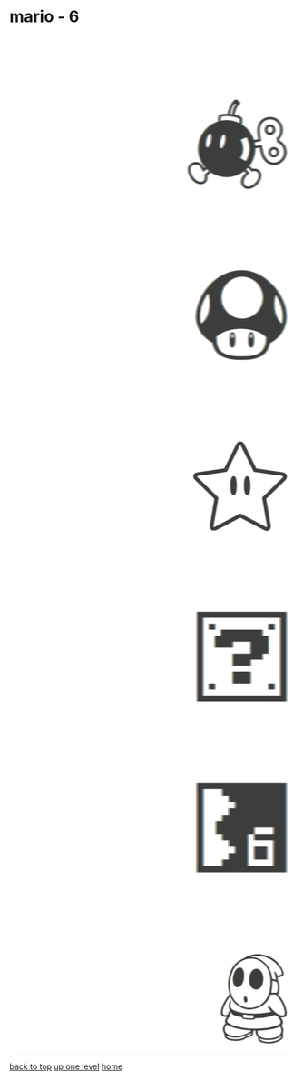 # mario - 6
[![mario_bob_omb.png](/terminal/chromatic%20aberration/little/mario/mario_bob_omb.png "mario_bob_omb.png")](https://raw.githubusercontent.com/buckmanc/wallpapers/main/terminal/chromatic%20aberration/little/mario/mario_bob_omb.png)

[![mario_mushroom.png](/terminal/chromatic%20aberration/little/mario/mario_mushroom.png "mario_mushroom.png")](https://raw.githubusercontent.com/buckmanc/wallpapers/main/terminal/chromatic%20aberration/little/mario/mario_mushroom.png)

[![mario_star.png](/terminal/chromatic%20aberration/little/mario/mario_star.png "mario_star.png")](https://raw.githubusercontent.com/buckmanc/wallpapers/main/terminal/chromatic%20aberration/little/mario/mario_star.png)

[![pixel_mario_3_item_block.png](/terminal/chromatic%20aberration/little/mario/pixel_mario_3_item_block.png "pixel_mario_3_item_block.png")](https://raw.githubusercontent.com/buckmanc/wallpapers/main/terminal/chromatic%20aberration/little/mario/pixel_mario_3_item_block.png)

[![pixel_mario_3_map_tile.png](/terminal/chromatic%20aberration/little/mario/pixel_mario_3_map_tile.png "pixel_mario_3_map_tile.png")](https://raw.githubusercontent.com/buckmanc/wallpapers/main/terminal/chromatic%20aberration/little/mario/pixel_mario_3_map_tile.png)

[![shy_guy.png](/terminal/chromatic%20aberration/little/mario/shy_guy.png "shy_guy.png")](https://raw.githubusercontent.com/buckmanc/wallpapers/main/terminal/chromatic%20aberration/little/mario/shy_guy.png)



[back to top](#)
[up one level](/terminal/chromatic%20aberration/little/README.MD)
[home](/)
